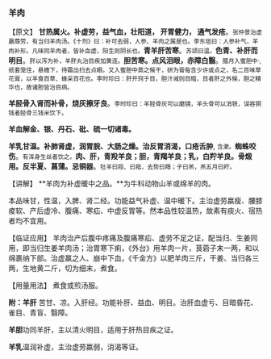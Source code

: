 ### 羊肉

【原文】  **甘热属火。补虚劳，益气血，壮阳道， 开胃健力， 通气发疮**。<small>张仲景治虚羸蓐劳，有当归羊肉汤。《十剂》曰：补可去弱，人参、羊肉之属是也。李东垣曰：人参补气，羊肉补形。凡味同羊肉者，皆补血虚，阳生则阴长也。</small>**青羊肝苦寒**。<small>苏颂曰温。</small>**色青、补肝而明目**。<small>肝以泻为补，羊肝丸治目疾加黄连。</small>**胆苦寒。点风泪眼，赤障白翳**。<small>腊月入蜜胆中·, 纸套笼住，悬檐下，待霜出扫去点眼。又入蜜胆中蒸之候干，研为膏每含少许或点之，名二百味草花膏，以羊食百草、蜂采百花也。李时珍曰：肝开窍于目，胆汁减则目暗，目者肝之外候，胆之精华也，故诸胆皆治目病。 </small>

 **羊胫骨入肾而补骨，烧灰擦牙良**。<small>李时珍曰：羊胫骨灰可以磨镜，羊头骨可以消铁，误吞铜钱者胫骨三钱米饮下。</small>

 **羊血解金、银、丹石、砒、硫一切诸毒。**

 **羊乳甘温。补肺肾虚，润胃脘、大肠之燥。治反胃消渴，口疮舌肿**, <small>含漱。</small>**蜘蛛咬伤**。<small>有浑身生丝者饮之。</small>**肉、肝，青羖羊良；胆，青羯羊良；乳，白羜羊良。骨煅用。反半夏、菖蒲。忌铜器**。<small>牡羊曰羖、曰羝，去势曰羯；子曰羔，羔五月曰羜。</small>

【讲解】  **羊肉为补虚暖中之品。**为牛科动物山羊或绵羊的肉。

本品味甘，性温，入脾、肾二经。功能益气补虚、温中暖下。主治虚劳羸瘦、腰膝痠软、产后虚冷、腹痛、寒疝、中虚反胃等。然本品性较温热，故素有痰火、宿热者均不宜用。

【临证应用】    羊肉治产后腹中疼痛及腹痛寒疝、虚劳不足之证，配当归、生姜同用，即当归生姜羊肉汤；治胃寒下痢，《外台》用羊肉一片，茛菪子末一两，和以绵裹纳下部。治虚羸之人、崩中下血，《千金方》以肥羊肉三斤，干姜、当归各三两，生地黄二斤，切为细末，煮食。

【用量用法】     煮食或煎汤服。

 **附：羊肝**    苦甘、凉。入肝经。功能补肝、益血、明目。治肝血虚亏、目暗昏花、雀目、青盲、翳障。

 **羊胆**功同羊肝，主以清火明目，适用于肝热目疾之证。

 **羊乳**温润补虚，主治虚劳羸弱，消渴等证。